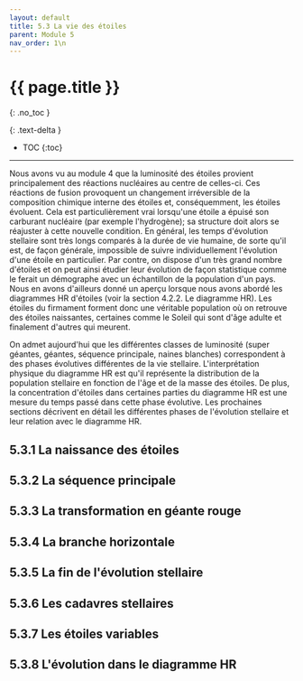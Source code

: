 ```yaml
---
layout: default
title: 5.3 La vie des étoiles
parent: Module 5
nav_order: 1\n
---
```


# {{ page.title }}
{: .no_toc }

{: .text-delta }
- TOC
{:toc}
---

Nous avons vu au module 4 que la luminosité des étoiles provient principalement des réactions nucléaires au centre de celles-ci. Ces réactions de fusion provoquent un changement irréversible de la composition chimique interne des étoiles et, conséquemment, les étoiles évoluent. Cela est particulièrement vrai lorsqu'une étoile a épuisé son carburant nucléaire (par exemple l'hydrogène); sa structure doit alors se réajuster à cette nouvelle condition. En général, les temps d'évolution stellaire sont très longs comparés à la durée de vie humaine, de sorte qu'il est, de façon générale, impossible de suivre individuellement l'évolution d'une étoile en particulier. Par contre, on dispose d'un très grand nombre d'étoiles et on peut ainsi étudier leur évolution de façon statistique comme le ferait un démographe avec un échantillon de la population d'un pays. Nous en avons d'ailleurs donné un aperçu lorsque nous avons abordé les diagrammes HR d'étoiles (voir la section 4.2.2. Le diagramme HR). Les étoiles du firmament forment donc une véritable population où on retrouve des étoiles naissantes, certaines comme le Soleil qui sont d'âge adulte et finalement d'autres qui meurent.

On admet aujourd'hui que les différentes classes de luminosité (super géantes, géantes, séquence principale, naines blanches) correspondent à des phases évolutives différentes de la vie stellaire. L'interprétation physique du diagramme HR est qu'il représente la distribution de la population stellaire en fonction de l'âge et de la masse des étoiles. De plus, la concentration d'étoiles dans certaines parties du diagramme HR est une mesure du temps passé dans cette phase évolutive. Les prochaines sections décrivent en détail les différentes phases de l'évolution stellaire et leur relation avec le diagramme HR.
## 5.3.1 La naissance des étoiles
## 5.3.2 La séquence principale
## 5.3.3 La transformation en géante rouge
## 5.3.4 La branche horizontale
## 5.3.5 La fin de l'évolution stellaire
## 5.3.6 Les cadavres stellaires
## 5.3.7 Les étoiles variables
## 5.3.8 L'évolution dans le diagramme HR

